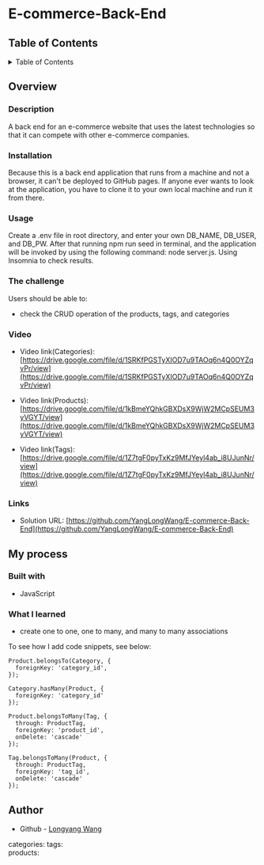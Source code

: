 # E-commerce-Back-End

## Table of Contents 

<details>
<summary>Table of Contents</summary>

- [Overview](#overview)
  - [Description](#description)
  - [Installation](#installation)
  - [Usage](#usage)
  - [The challenge](#the-challenge)
  - [Video](#video)
  - [Links](#links)
- [My process](#my-process)
  - [Built with](#built-with)
  - [What I learned](#what-i-learned)
- [Author](#author)

</details>

## Overview

### Description

A back end for an e-commerce website that uses the latest technologies so that it can compete with other e-commerce companies.


### Installation

Because this is a back end application that runs from a machine and not a browser, it can't be deployed to GitHub pages. If anyone ever wants to look at the application, you have to clone it to your own local machine and run it from there.


### Usage

Create a .env file in root directory, and enter your own DB_NAME, DB_USER, and DB_PW. After that running npm run seed in terminal, and the application will be invoked by using the following command: node server.js. Using Insomnia to check results.

### The challenge

Users should be able to:

- check the CRUD operation of the products, tags, and categories

### Video

- Video link(Categories): [https://drive.google.com/file/d/1SRKfPGSTyXIOD7u9TAOq6n4Q0OYZqvPr/view](https://drive.google.com/file/d/1SRKfPGSTyXIOD7u9TAOq6n4Q0OYZqvPr/view)

- Video link(Products): [https://drive.google.com/file/d/1kBmeYQhkGBXDsX9WjW2MCpSEUM3yVGYT/view](https://drive.google.com/file/d/1kBmeYQhkGBXDsX9WjW2MCpSEUM3yVGYT/view)

- Video link(Tags): [https://drive.google.com/file/d/1Z7tgF0pyTxKz9MfJYeyl4ab_i8UJunNr/view](https://drive.google.com/file/d/1Z7tgF0pyTxKz9MfJYeyl4ab_i8UJunNr/view)

### Links

- Solution URL: [https://github.com/YangLongWang/E-commerce-Back-End](https://github.com/YangLongWang/E-commerce-Back-End)

## My process

### Built with

- JavaScript

### What I learned

- create one to one, one to many, and many to many associations

To see how I add code snippets, see below:

```JS
Product.belongsTo(Category, {
  foreignKey: 'category_id',
});

Category.hasMany(Product, {
  foreignKey: 'category_id'
});

Product.belongsToMany(Tag, {
  through: ProductTag,
  foreignKey: 'product_id',
  onDelete: 'cascade'
});

Tag.belongsToMany(Product, {
  through: ProductTag,
  foreignKey: 'tag_id',
  onDelete: 'cascade'
});
```

## Author

- Github - [Longyang Wang](https://github.com/YangLongWang)

categories: 
tags:  
products: 